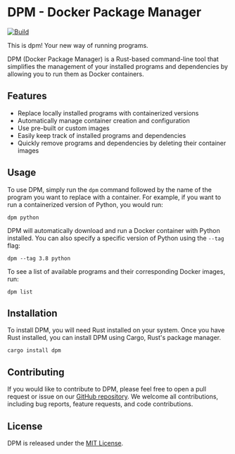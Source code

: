 # DPM - Docker Package Manager

[![Build](https://github.com/FlorianB-DE/dpm/actions/workflows/rust.yml/badge.svg?branch=main&event=push)](https://github.com/FlorianB-DE/dpm/actions/workflows/rust.yml)

This is dpm! Your new way of running programs. 

DPM (Docker Package Manager) is a Rust-based command-line tool that simplifies the management of your installed programs and dependencies by allowing you to run them as Docker containers. 

## Features

- Replace locally installed programs with containerized versions
- Automatically manage container creation and configuration
- Use pre-built or custom images
- Easily keep track of installed programs and dependencies
- Quickly remove programs and dependencies by deleting their container images

## Usage

To use DPM, simply run the `dpm` command followed by the name of the program you want to replace with a container. For example, if you want to run a containerized version of Python, you would run:

```
dpm python
```

DPM will automatically download and run a Docker container with Python installed. You can also specify a specific version of Python using the `--tag` flag:

```
dpm --tag 3.8 python
```

To see a list of available programs and their corresponding Docker images, run:

```
dpm list
```

## Installation

To install DPM, you will need Rust installed on your system. Once you have Rust installed, you can install DPM using Cargo, Rust's package manager.

```
cargo install dpm
```

## Contributing

If you would like to contribute to DPM, please feel free to open a pull request or issue on our [GitHub repository](https://github.com/yourusername/dpm). We welcome all contributions, including bug reports, feature requests, and code contributions.

## License

DPM is released under the [MIT License](https://github.com/yourusername/dpm/blob/main/LICENSE).
